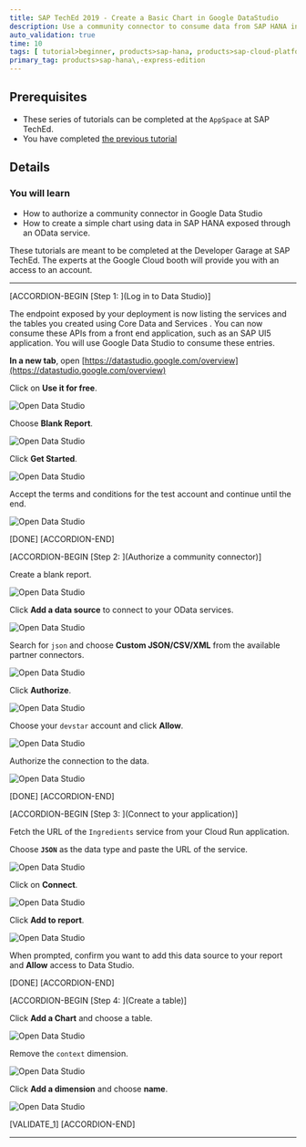 ```yaml
---
title: SAP TechEd 2019 - Create a Basic Chart in Google DataStudio
description: Use a community connector to consume data from SAP HANA in Google DataStudio
auto_validation: true
time: 10
tags: [ tutorial>beginner, products>sap-hana, products>sap-cloud-platform]
primary_tag: products>sap-hana\,-express-edition
---
```


## Prerequisites
- These series of tutorials can be completed at the `AppSpace` at SAP TechEd.
- You have completed [the previous tutorial](teched-google-cloud-run-5)

## Details
### You will learn
  - How to authorize a community connector in Google Data Studio
  - How to create a simple chart using data in SAP HANA exposed through an OData service.

These tutorials are meant to be completed at the Developer Garage at SAP TechEd. The experts at the Google Cloud booth will provide you with an access to an account.

---

[ACCORDION-BEGIN [Step 1: ](Log in to Data Studio)]

The endpoint exposed by your deployment is now listing the services and the tables you created using Core Data and Services . You can now consume these APIs from a front end application, such as an SAP UI5 application. You will use Google Data Studio to consume these entries.

**In a new tab**, open [https://datastudio.google.com/overview](https://datastudio.google.com/overview)

Click on **Use it for free**.

![Open Data Studio](2.png)

Choose **Blank Report**.

![Open Data Studio](3.png)

Click **Get Started**.

![Open Data Studio](4.png)

Accept the terms and conditions for the test account and continue until the end.

![Open Data Studio](6.png)

[DONE]
[ACCORDION-END]

[ACCORDION-BEGIN [Step 2: ](Authorize a community connector)]

Create a blank report.

![Open Data Studio](3.png)

Click **Add a data source** to connect to your OData services.

![Open Data Studio](7.png)

Search for `json` and choose **Custom JSON/CSV/XML** from the available partner connectors.

![Open Data Studio](8.png)

Click **Authorize**.

![Open Data Studio](9.png)

Choose your `devstar` account and click **Allow**.

![Open Data Studio](11.png)

Authorize the connection to the data.

![Open Data Studio](12.png)

[DONE]
[ACCORDION-END]


[ACCORDION-BEGIN [Step 3: ](Connect to your application)]

Fetch the URL of the `Ingredients` service from your Cloud Run application.

Choose **`JSON`** as the data type and paste the URL of the service.

![Open Data Studio](13.png)

Click on **Connect**.

![Open Data Studio](14.png)

Click **Add to report**.

![Open Data Studio](15.png)

When prompted, confirm you want to add this data source to your report and **Allow** access to Data Studio.

[DONE]
[ACCORDION-END]

[ACCORDION-BEGIN [Step 4: ](Create a table)]

Click **Add a Chart** and choose a table.

![Open Data Studio](16.png)

Remove the `context` dimension.

![Open Data Studio](17.png)

Click **Add a dimension** and choose **name**.

![Open Data Studio](18.png)

[VALIDATE_1]
[ACCORDION-END]

---
